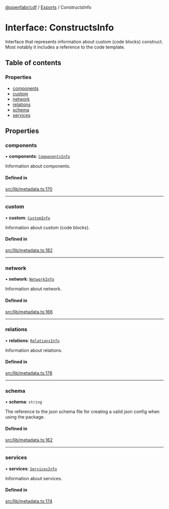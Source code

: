 [@openfabr/cdf](../README.md) / [Exports](../modules.md) / ConstructsInfo

# Interface: ConstructsInfo

Interface that represents information about custom (code blocks) construct.
Most notably it includes a reference to the code template.

## Table of contents

### Properties

- [components](ConstructsInfo.md#components)
- [custom](ConstructsInfo.md#custom)
- [network](ConstructsInfo.md#network)
- [relations](ConstructsInfo.md#relations)
- [schema](ConstructsInfo.md#schema)
- [services](ConstructsInfo.md#services)

## Properties

### components

• **components**: [`ComponentsInfo`](ComponentsInfo.md)

Information about components.

#### Defined in

[src/lib/metadata.ts:170](https://github.com/openfabr/cdf/blob/e70ef03/core/typescript/src/lib/metadata.ts#L170)

___

### custom

• **custom**: [`CustomInfo`](CustomInfo.md)

Information about custom (code blocks).

#### Defined in

[src/lib/metadata.ts:182](https://github.com/openfabr/cdf/blob/e70ef03/core/typescript/src/lib/metadata.ts#L182)

___

### network

• **network**: [`NetworkInfo`](NetworkInfo.md)

Information about network.

#### Defined in

[src/lib/metadata.ts:166](https://github.com/openfabr/cdf/blob/e70ef03/core/typescript/src/lib/metadata.ts#L166)

___

### relations

• **relations**: [`RelationsInfo`](RelationsInfo.md)

Information about relations.

#### Defined in

[src/lib/metadata.ts:178](https://github.com/openfabr/cdf/blob/e70ef03/core/typescript/src/lib/metadata.ts#L178)

___

### schema

• **schema**: `string`

The reference to the json schema file for creating a valid json config when using the package.

#### Defined in

[src/lib/metadata.ts:162](https://github.com/openfabr/cdf/blob/e70ef03/core/typescript/src/lib/metadata.ts#L162)

___

### services

• **services**: [`ServicesInfo`](ServicesInfo.md)

Information about services.

#### Defined in

[src/lib/metadata.ts:174](https://github.com/openfabr/cdf/blob/e70ef03/core/typescript/src/lib/metadata.ts#L174)
